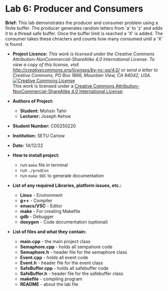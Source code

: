 # Lab 6: Producer and Consumers
**Brief:** This lab demonstrates the producer and consumer problem using a finite buffer. The producer generates random letters from 'a' to 'z' and adds it to a thread safe buffer. Once the buffer limit is reached a 'X' is added. The consumer takes these chracters and counts how many consumed until a 'X' is found.

- **Project Licence:** *This work is licensed under the Creative Commons Attribution-NonCommercial-ShareAlike 4.0 International License. To view a copy of this license, visit http://creativecommons.org/licenses/by-nc-sa/4.0/ or send a letter to Creative Commons, PO Box 1866, Mountain View, CA 94042, USA.*\
<a rel="license" href="http://creativecommons.org/licenses/by-nc-sa/4.0/"><img alt="Creative Commons License" style="border-width:0" src="https://i.creativecommons.org/l/by-nc-sa/4.0/88x31.png" /></a><br />This work is licensed under a <a rel="license" href="http://creativecommons.org/licenses/by-nc-sa/4.0/">Creative Commons Attribution-NonCommercial-ShareAlike 4.0 International License</a>.

- **Authors of Project:**
	- **Student:** Mohsin Tahir
	- **Lecturer:** Joseph Kehoe
- **Student Number:** C00250220
- **Institution:** SETU Carlow
- **Date:** 14/12/22<br>

- **How to install project:**
	- run `make` file in terminal
	- run `./prodCon`
    - run `make DOC` to generate documentation
	
- **List of any required Libraries, platform issues, etc.:**
	- **Linux** - Environment
	- **g++** - Compiler
	- **emacs/VSC** - Editor
	- **make** - For creating Makefile
	- **gdb** - Debugger
	- **doxygen** - Code documentation (optional)
	
- **List of files and what they contain:**
	- **main.cpp** - the main project class
	- **Semaphore.cpp** - holds all sempahore code
	- **Semaphore.h** - header file for the semaphore class
    - **Event.cpp** - holds all event code
	- **Event.h** - header file for the event class
    - **SafeBuffer.cpp** - holds all safebuffer code
	- **SafeBuffer.h** - header file for the safebuffer class
	- **makefile** - compiling program
	- **README** - about the lab file
	
